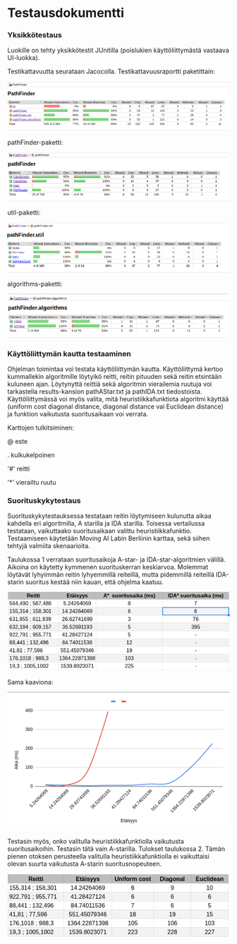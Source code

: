# Testausdokumentti

### Yksikkötestaus 

Luokille on tehty yksikkötestit JUnitilla (poislukien käyttöliittymästä vastaava UI-luokka).

Testikattavuutta seurataan Jacocolla. Testikattavuusraportti paketittain:

![Paketit](kaikki_kansiot.png)

pathFinder-paketti:

![pathFinder](pathFinder.png)

util-paketti:

![util](util.png)

algorithms-paketti:

![algorithms](algorithms.png)

### Käyttöliittymän kautta testaaminen

Ohjelman toimintaa voi testata käyttöliittymän kautta. Käyttöliittymä kertoo kummallekin algoritmille löytyikö reitti, reitin pituuden sekä reitin etsintään kuluneen ajan. Löytynyttä reittiä sekä algoritmin vierailemia ruutuja voi tarkastella results-kansion pathAStar.txt ja pathIDA.txt tiedostoista. Käyttöliittymässä voi myös valita, mitä heuristiikkafunktiota algoritmi käyttää (uniform cost diagonal distance, diagonal distance vai Euclidean distance) ja funktion vaikutusta suoritusaikaan voi verrata.

Karttojen tulkitsiminen:

@	este

.	kulkukelpoinen

'#' 	reitti

'*'	vierailtu ruutu

### Suorituskykytestaus

Suorituskykytestauksessa testataan reitin löytymiseen kulunutta aikaa kahdella eri algoritmilla, A starilla ja IDA starilla. Toisessa vertailussa testataan, vaikuttaako suoritusaikaan valittu heuristiikkafunktio. Testaamiseen käytetään Moving AI Labin Berliinin karttaa, sekä siihen tehtyjä valmiita skenaarioita. 

Taulukossa 1 verrataan suoritusaikoja A-star- ja IDA-star-algoritmien välillä. Aikoina on käytetty kymmenen suorituskerran keskiarvoa. Molemmat löytävät lyhyimmän reitin lyhyemmillä reiteillä, mutta pidemmillä reiteillä IDA-starin suoritus kestää niin kauan, että ohjelma kaatuu. 

![Taulukko 1](https://github.com/LindaJT/PathFinder/blob/main/dokumentaatio/taulukko-algo.png)

Sama kaaviona:

![Kaavio 1](https://github.com/LindaJT/PathFinder/blob/main/dokumentaatio/vertailu-kuva.png)

Testasin myös, onko valitulla heuristiikkafunktiolla vaikutusta suoritusaikoihin. Testasin tätä vain A-starilla. Tulokset taulukossa 2. Tämän pienen otoksen perusteella valitulla heuristiikkafunktiolla ei vaikuttaisi olevan suurta vaikutusta A-starin suoritusnopeuteen.

![Taulukko 2](https://github.com/LindaJT/PathFinder/blob/main/dokumentaatio/taulukko-heuristiikat.png)


